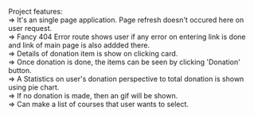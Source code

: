 Project features:<br />
=> It's an single page application. Page refresh doesn't occured here on user request.<br />
=> Fancy 404 Error route shows user if any error on entering link is done and link of main page is also addded there.<br />
=> Details of donation item is show on clicking card.<br />
=> Once donation is done, the items can be seen by clicking 'Donation' button.<br />
=> A Statistics on user's donation perspective to total donation is shown using pie chart.<br />
=> If no donation is made, then an gif will be shown.<br />
=> Can make a list of courses that user wants to select.<br />
